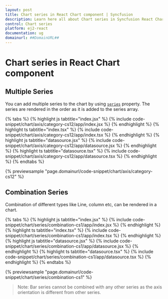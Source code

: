 ```yaml
---
layout: post
title: Chart series in React Chart component | Syncfusion
description: Learn here all about Chart series in Syncfusion React Chart component of Syncfusion Essential JS 2 and more.
control: Chart series 
platform: ej2-react
documentation: ug
domainurl: ##DomainURL##
---
```


# Chart series in React Chart component

## Multiple Series

You can add multiple series to the chart by using [`series`](https://ej2.syncfusion.com/react/documentation/api/chart/seriesModel/) property. The series are rendered in the order as it is added to the series array.

{% tabs %}
{% highlight js tabtitle="index.jsx" %}
{% include code-snippet/chart/axis/category-cs12/app/index.jsx %}
{% endhighlight %}
{% highlight ts tabtitle="index.tsx" %}
{% include code-snippet/chart/axis/category-cs12/app/index.tsx %}
{% endhighlight %}
{% highlight js tabtitle="datasource.jsx" %}
{% include code-snippet/chart/axis/category-cs12/app/datasource.jsx %}
{% endhighlight %}
{% highlight ts tabtitle="datasource.tsx" %}
{% include code-snippet/chart/axis/category-cs12/app/datasource.tsx %}
{% endhighlight %}
{% endtabs %}

{% previewsample "page.domainurl/code-snippet/chart/axis/category-cs12" %}

## Combination Series

Combination of different types like Line, column etc, can be rendered in a chart.

{% tabs %}
{% highlight js tabtitle="index.jsx" %}
{% include code-snippet/chart/series/combination-cs1/app/index.jsx %}
{% endhighlight %}
{% highlight ts tabtitle="index.tsx" %}
{% include code-snippet/chart/series/combination-cs1/app/index.tsx %}
{% endhighlight %}
{% highlight js tabtitle="datasource.jsx" %}
{% include code-snippet/chart/series/combination-cs1/app/datasource.jsx %}
{% endhighlight %}
{% highlight ts tabtitle="datasource.tsx" %}
{% include code-snippet/chart/series/combination-cs1/app/datasource.tsx %}
{% endhighlight %}
{% endtabs %}

{% previewsample "page.domainurl/code-snippet/chart/series/combination-cs1" %}

>Note: Bar series cannot be combined with any other series as the axis orientation is different from other series.